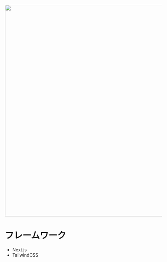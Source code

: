 <img src="https://imagedelivery.net/_ZgxhjwzRQrsPvI8IazDLA/e6b20493-4f2c-44ed-1bcc-0a5774ac4300/public" width="680" />

# フレームワーク

- Next.js
- TailwindCSS
